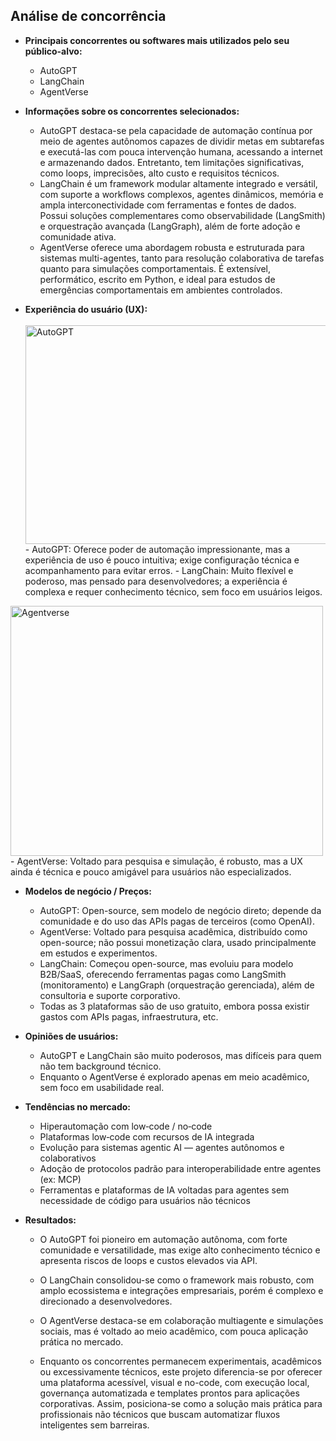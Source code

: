 ## Análise de concorrência

-   **Principais concorrentes ou softwares mais utilizados pelo seu público-alvo:**
    -   AutoGPT
    -   LangChain
    -   AgentVerse
-   **Informações sobre os concorrentes selecionados:**

    -   AutoGPT destaca-se pela capacidade de automação contínua por meio de agentes autônomos capazes de dividir metas em subtarefas e executá-las com pouca intervenção humana, acessando a internet e armazenando dados. Entretanto, tem limitações significativas, como loops, imprecisões, alto custo e requisitos técnicos.
    -   LangChain é um framework modular altamente integrado e versátil, com suporte a workflows complexos, agentes dinâmicos, memória e ampla interconectividade com ferramentas e fontes de dados. Possui soluções complementares como observabilidade (LangSmith) e orquestração avançada (LangGraph), além de forte adoção e comunidade ativa.
    -   AgentVerse oferece uma abordagem robusta e estruturada para sistemas multi-agentes, tanto para resolução colaborativa de tarefas quanto para simulações comportamentais. É extensível, performático, escrito em Python, e ideal para estudos de emergências comportamentais em ambientes controlados.

-   **Experiência do usuário (UX):**  
    <br>
    <img width="500" height="350" alt="AutoGPT" src="https://github.com/user-attachments/assets/f38178dc-5054-44e5-af2e-88e993b895af" />
    <br> - AutoGPT: Oferece poder de automação impressionante, mas a experiência de uso é pouco intuitiva; exige configuração técnica e acompanhamento para evitar erros. - LangChain: Muito flexível e poderoso, mas pensado para desenvolvedores; a experiência é complexa e requer conhecimento técnico, sem foco em usuários leigos.
    <br>

  <img width="500" height="400" alt="Agentverse" src="https://github.com/user-attachments/assets/81277c6e-c022-4b64-b609-616ba4885380" />
<br>
    - AgentVerse: Voltado para pesquisa e simulação, é robusto, mas a UX ainda é técnica e pouco amigável para usuários não especializados.

-   **Modelos de negócio / Preços:**

    -   AutoGPT: Open-source, sem modelo de negócio direto; depende da comunidade e do uso das APIs pagas de terceiros (como OpenAI).
    -   AgentVerse: Voltado para pesquisa acadêmica, distribuído como open-source; não possui monetização clara, usado principalmente em estudos e experimentos.
    -   LangChain: Começou open-source, mas evoluiu para modelo B2B/SaaS, oferecendo ferramentas pagas como LangSmith (monitoramento) e LangGraph (orquestração gerenciada), além de consultoria e suporte corporativo.
    -   Todas as 3 plataformas são de uso gratuito, embora possa existir gastos com APIs pagas, infraestrutura, etc.

-   **Opiniões de usuários:**

    -   AutoGPT e LangChain são muito poderosos, mas difíceis para quem não tem background técnico.
    -   Enquanto o AgentVerse é explorado apenas em meio acadêmico, sem foco em usabilidade real.

-   **Tendências no mercado:**

    -   Hiperautomação com low‑code / no‑code
    -   Plataformas low‑code com recursos de IA integrada
    -   Evolução para sistemas agentic AI — agentes autônomos e colaborativos
    -   Adoção de protocolos padrão para interoperabilidade entre agentes (ex: MCP)
    -   Ferramentas e plataformas de IA voltadas para agentes sem necessidade de código para usuários não técnicos

-   **Resultados:**

    -   O AutoGPT foi pioneiro em automação autônoma, com forte comunidade e versatilidade, mas exige alto conhecimento técnico e apresenta riscos de loops e custos elevados via API.
    -   O LangChain consolidou-se como o framework mais robusto, com amplo ecossistema e integrações empresariais, porém é complexo e direcionado a desenvolvedores.
    -   O AgentVerse destaca-se em colaboração multiagente e simulações sociais, mas é voltado ao meio acadêmico, com pouca aplicação prática no mercado.

    -   Enquanto os concorrentes permanecem experimentais, acadêmicos ou excessivamente técnicos, este projeto diferencia-se por oferecer uma plataforma acessível, visual e no-code, com execução local, governança automatizada e templates prontos para aplicações corporativas. Assim, posiciona-se como a solução mais prática para profissionais não técnicos que buscam automatizar fluxos inteligentes sem barreiras.
